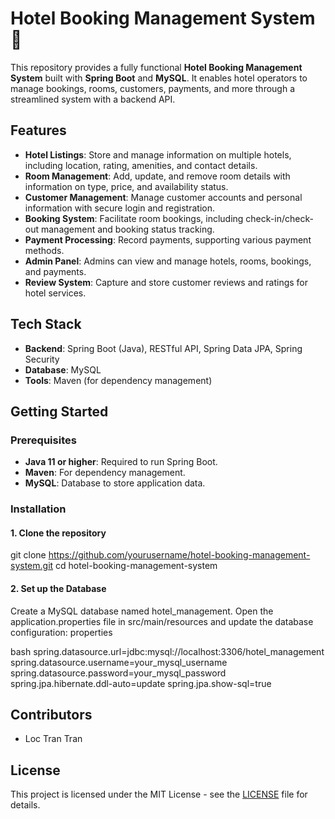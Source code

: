# Hotel Booking Management System 🏨

This repository provides a fully functional **Hotel Booking Management System** built with **Spring Boot** and **MySQL**. It enables hotel operators to manage bookings, rooms, customers, payments, and more through a streamlined system with a backend API.

## Features

- **Hotel Listings**: Store and manage information on multiple hotels, including location, rating, amenities, and contact details.
- **Room Management**: Add, update, and remove room details with information on type, price, and availability status.
- **Customer Management**: Manage customer accounts and personal information with secure login and registration.
- **Booking System**: Facilitate room bookings, including check-in/check-out management and booking status tracking.
- **Payment Processing**: Record payments, supporting various payment methods.
- **Admin Panel**: Admins can view and manage hotels, rooms, bookings, and payments.
- **Review System**: Capture and store customer reviews and ratings for hotel services.

## Tech Stack

- **Backend**: Spring Boot (Java), RESTful API, Spring Data JPA, Spring Security
- **Database**: MySQL
- **Tools**: Maven (for dependency management)

## Getting Started

### Prerequisites

- **Java 11 or higher**: Required to run Spring Boot.
- **Maven**: For dependency management.
- **MySQL**: Database to store application data.

### Installation

#### 1. Clone the repository
git clone https://github.com/yourusername/hotel-booking-management-system.git
cd hotel-booking-management-system

#### 2. Set up the Database
Create a MySQL database named hotel_management.
Open the application.properties file in src/main/resources and update the database configuration:
properties

bash
spring.datasource.url=jdbc:mysql://localhost:3306/hotel_management
spring.datasource.username=your_mysql_username
spring.datasource.password=your_mysql_password
spring.jpa.hibernate.ddl-auto=update
spring.jpa.show-sql=true

## Contributors

-  Loc Tran Tran


## License

This project is licensed under the MIT License - see the [LICENSE](LICENSE) file for details.
